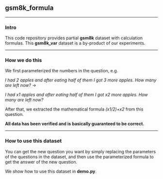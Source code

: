 ## gsm8k_formula
---
### Intro
This code repository provides partial **gsm8k** dataset with calculation formulas. This **gsm8k_var** dataset is a by-product of our experiments.

---
### How we do this
We first parameterized the numbers in the question, e.g.

*I had 2 apples and after eating half of them I got 3 more apples. How many are left now?* ->

*I had x1 apples and after eating half of them I got x2 more apples. How many are left now?*

After that, we extracted the mathematical formula *(x1/2)+x2* from this question.

**All data has been verified and is basically guaranteed to be correct.**

---
### How to use this dataset
You can get the new question you want by simply replacing the parameters of the questions in the dataset, and then use the parameterized formula to get the answer of the new question.

We show how to use this dataset in **demo.py**.
